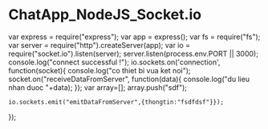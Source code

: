 # ChatApp_NodeJS_Socket.io
var express  = require("express");
var app  = express();
var fs = require("fs");
var server = require("http").createServer(app);
var io =  require("socket.io").listen(server);
server.listen(process.env.PORT || 3000);
console.log("connect successful !");
io.sockets.on('connection', function(socket){
	console.log("co thiet bi vua ket noi");
	socket.on("receiveDataFromServer", function(data){
		console.log("du lieu nhan duoc "+data);
	});
	var array=[];
	array.push("sdf");

	io.sockets.emit("emitDataFromServer",{thongtin:"fsdfdsf"}});
});
